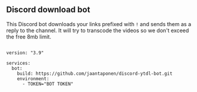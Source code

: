 ## Discord download bot

This Discord bot downloads your links prefixed with `!` and sends them as a reply to the channel. It will try to transcode the videos so we don't exceed the free 8mb limit.


```console

version: "3.9"
   
services:
  bot:
    build: https://github.com/jaantaponen/discord-ytdl-bot.git
    environment:
      - TOKEN="BOT TOKEN"

```